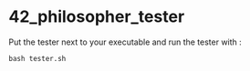 # 42_philosopher_tester

Put the tester next to your executable and run the tester with :
```
bash tester.sh
```
